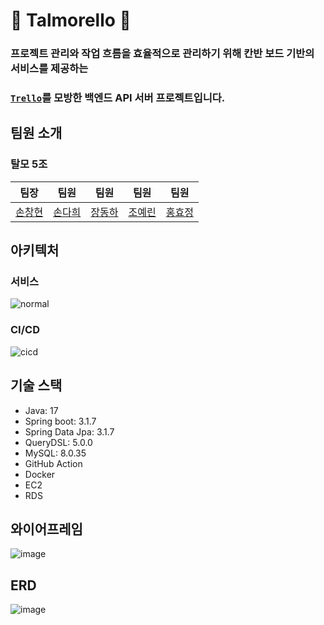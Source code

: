 # :panda_face: Talmorello :panda_face:
### 프로젝트 관리와 작업 흐름을 효율적으로 관리하기 위해 칸반 보드 기반의 서비스를 제공하는
### [`Trello`](https://trello.com/)를 모방한 백엔드 API 서버 프로젝트입니다.

## 팀원 소개
### 탈모 5조
|팀장|팀원|팀원|팀원|팀원|
|:---:|:---:|:---:|:---:|:---:|
|[손창현](https://github.com/mistarson)|[손다희](https://github.com/sxxdxh2)|[장동하](https://github.com/wkdehdgk159)|[조예린](https://github.com/rinyejo)|[홍효정](https://github.com/dearel4416)|

## 아키텍처
### 서비스
![normal](https://github.com/talmo5/talmorello/assets/40788498/819db46e-a5f1-45d1-af0b-e4ebe1683a24)

### CI/CD
![cicd](https://github.com/talmo5/talmorello/assets/40788498/1f4bd3fb-92b4-401a-82d8-ea3fcc54276a)

## 기술 스택
- Java: 17
- Spring boot: 3.1.7
- Spring Data Jpa: 3.1.7
- QueryDSL: 5.0.0
- MySQL: 8.0.35
- GitHub Action
- Docker
- EC2
- RDS

## 와이어프레임
![image](https://github.com/talmo5/talmorello/assets/40788498/fba05d1b-5cce-4d11-8467-ddd97474290e)

## ERD
![image](https://github.com/talmo5/talmorello/assets/40788498/86a56299-592f-4229-bbcf-282f87ce9f4f)




